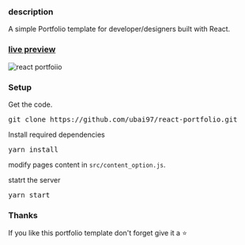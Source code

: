 ### description

A simple Portfolio template for developer/designers built with React. 

### [live preview](https://epha-portfolio.vercel.app/)

![react portfoiio](src/assets/images/react%20portfolio%20gif.gif)

### Setup

Get the code.

 <pre>git clone https://github.com/ubai97/react-portfolio.git</pre>
 
Install required dependencies

<pre>yarn install</pre>

modify pages content in  `src/content_option.js`.

statrt the server

<pre>yarn start</pre>

### Thanks
If you like this portfolio template don't forget give it a ⭐ 
 


